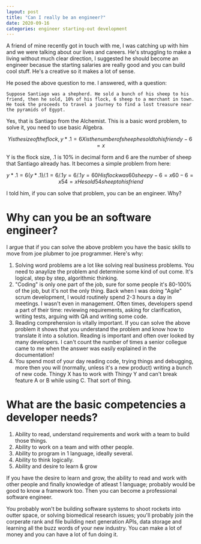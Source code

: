 ```yaml
---
layout: post
title: "Can I really be an engineer?"
date: 2020-09-16
categories: engineer starting-out development
---
```


A friend of mine recently got in touch with me, I was catching up with him and we were talking about our lives and careers. He's struggling to make a living without much clear direction, I suggested he should become an engineer becasue the starting salaries are really good and you can build cool stuff. He's a creative so it makes a lot of sense. 

He posed the above question to me. I answered, with a question: 

```text
Suppose Santiago was a shepherd. He sold a bunch of his sheep to his friend, then he sold, 10% of his flock, 6 sheep to a merchant in town. He took the proceeds to travel a journey to find a lost treasure near the pyramids of Egypt.
```

Yes, that is Santiago from the Alchemist. This is a basic word problem, to solve it, you need to use basic Algebra. 


```math 
Y is the size of the flock,
y * .1 = 6

X is the number of sheep he sold to his friend
y - 6 = x 
```

Y is the flock size, .1 is 10% in decimal form and 6 are the number of sheep that Santiago already has. It becomes a simple problem from here: 

```math
y * .1 = 6
(y * .1)/.1 = 6/.1
y = 6/.1
y = 60

His flock was 60 sheep

y - 6 = x
60-6 = x
54 = x 

He sold 54 sheep to his friend
```

I told him, if you can solve that problem, you can be an engineer. Why?

# Why can you be an software engineer?

I argue that if you can solve the above problem you have the basic skills to move from joe plubmer to joe programmer. Here's why: 

1. Solving word problems are a lot like solving real business problems. You need to anaylize the problem and determine some kind of out come. It's logical, step by step, algorithmic thinking. 
2. "Coding" is only one part of the job, sure for some people it's 80-100% of the job, but it's not the only thing. Back when I was doing "Agile" scrum development, I would routinely spend 2-3 hours a day in meetings. I wasn't even in management. Often times, developers spend a part of their time: reviewing requirements, asking for clarification, writing tests, arguing with QA and writing some code. 
3. Reading comprehension is vitally important. If you can solve the above problem it shows that you understand the problem and know how to translate it into a solution. Reading is important and often over looked by many developers. I can't count the number of times a senior collegue came to me when the answer was easily explained in the documentation!
4. You spend most of your day reading code, trying things and debugging, more then you will (normally, unless it's a new product) writing a bunch of new code. Thingy X has to work with Thingy Y and can't break feature A or B while using C. That sort of thing. 


# What are the basic competencies a developer needs? 

1. Ability to read, understand requirements and work with a team to build those things. 
2. Ability to work on a team and with other people. 
3. Ability to program in 1 language, ideally several. 
4. Ability to think logically. 
5. Ability and desire to learn & grow

If you have the desire to learn and grow, the ability to read and work with other people and finally knowledge of atleast 1 language; probably would be good to know a framework too. Then you can become a professional software engineer. 

You probably won't be building software systems to shoot rockets into outter space, or solving biomedical research issues; you'll probably join the corperate rank and file building next generation APIs, data storage and learning all the buzz words of your new industry. You can make a lot of money and you can have a lot of fun doing it. 
